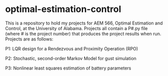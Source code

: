 # optimal-estimation-control
This is a repository to hold my projects for AEM 566, Optimal Estimation and Control, at the University of Alabama. Projects all contain a P#.py file (where # is the project number) that produces the project results when run. Projects are as follows:

P1: LQR design for a Rendezvous and Proximity Operation (RPO)

P2: Stochastic,  second-order Markov Model for gust simulation

P3: Nonlinear least squares estimation of battery parameters
